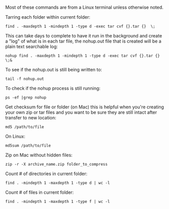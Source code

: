 Most of these commands are from a Linux terminal unless otherwise noted.

Tarring each folder within current folder:

    find . -maxdepth 1 -mindepth 1 -type d -exec tar cvf {}.tar {}  \;

This can take days to complete to have it run in the background and create a "log" of what is in each tar file, the nohup.out file that is created will be a plain text searchable log:

    nohup find . -maxdepth 1 -mindepth 1 -type d -exec tar cvf {}.tar {}  \;&

To see if the nohup.out is still being written to:

    tail -f nohup.out

To check if the nohup process is still running:

    ps -ef |grep nohup 

Get checksum for file or folder (on Mac) this is helpful when you're creating your own zip or tar files and you want to be sure they are still intact after transfer to new location:

    md5 /path/to/file

On Linux:

    md5sum /path/to/file

Zip on Mac without hidden files:

    zip -r -X archive_name.zip folder_to_compress

Count # of directories in current folder:
 
    find . -mindepth 1 -maxdepth 1 -type d | wc -l

Count # of files in current folder:

    find . -mindepth 1 -maxdepth 1 -type f | wc -l

